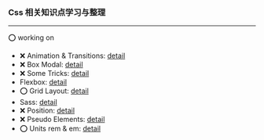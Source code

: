 ### Css 相关知识点学习与整理

---
:o: working on

- :x: Animation & Transitions: [detail]()
- :x: Box Modal: [detail]()
- :x: Some Tricks: [detail]()
- Flexbox: [detail](https://github.com/sincerity628/css-part/tree/master/flexbox)
- :o: Grid Layout: [detail](https://github.com/sincerity628/css-part/tree/master/grid-layout)
- Sass: [detail](https://github.com/sincerity628/css-part/tree/master/learn-sass)
- :x: Position: [detail]()
- :x: Pseudo Elements: [detail]()
- :o: Units rem & em: [detail](https://github.com/sincerity628/css-part/tree/master/units)
